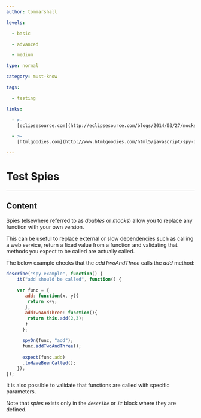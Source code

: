 ```yaml
---
author: tommarshall

levels:

  - basic

  - advanced

  - medium

type: normal

category: must-know

tags:

  - testing

links:

  - >-
    [eclipsesource.com](http://eclipsesource.com/blogs/2014/03/27/mocks-in-jasmine-tests/){website}

  - >-
    [htmlgoodies.com](http://www.htmlgoodies.com/html5/javascript/spy-on-javascript-methods-using-the-jasmine-testing-framework.html#fbid=TZKkKt-dVJs){website}

---
```

# Test Spies

---
## Content

Spies (elsewhere referred to as *doubles* or *mocks*) allow you to replace any function with your own version. 

This can be useful to replace external or slow dependencies such as calling a web service, return a fixed value from a function and validating that methods you expect to be called are actually called.

The below example checks that the *addTwoAndThree* calls the *add* method:
 
```JavaScript
describe("spy example", function() {
    it("add should be called", function() {
        
    var func = {
       add: function(x, y){
        return x+y;
       },
       addTwoAndThree: function(){
        return this.add(2,3);            
       }
      };
        
      spyOn(func, "add");        
      func.addTwoAndThree();
        
      expect(func.add)
      .toHaveBeenCalled();
    });
});
```
It is also possible to validate that functions are called with specific parameters.

Note that *spies* exists only in the *`describe`* or *`it`* block where they are defined.